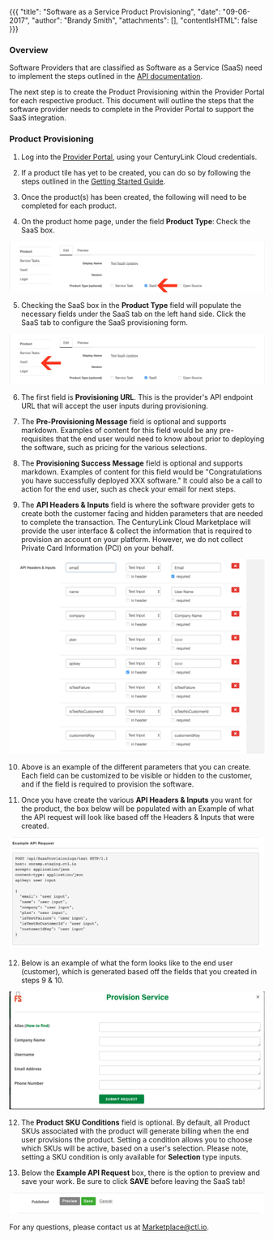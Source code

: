 {{{
"title": "Software as a Service Product Provisioning",
"date": "09-06-2017",
"author": "Brandy Smith",
"attachments": [],
"contentIsHTML": false
}}}

### Overview

Software Providers that are classified as Software as a Service (SaaS) need to implement the steps outlined in the [API documentation](./software-as-a-service-saas-api.md).  

The next step is to create the Product Provisioning within the Provider Portal for each respective product. This document will outline the steps that the software provider needs to complete in the Provider Portal to support the SaaS integration.

### Product Provisioning

1. Log into the [Provider Portal](https://provider-portal.ctl.io), using your CenturyLink Cloud credentials.

2. If a product tile has yet to be created, you can do so by following the steps outlined in the [Getting Started Guide](./getting-started-guide-marketplace-ecosystem-provider-portal.md).

3. Once the product(s) has been created, the following will need to be completed for each product.

4. On the product home page, under the field **Product Type**: Check the SaaS box.

  ![SaaS1](../../images/SaaS1.jpg)

5. Checking the SaaS box in the **Product Type** field will populate the necessary fields under the SaaS tab on the left hand side. Click the SaaS tab to configure the SaaS provisioning form.  

  ![SaaS2](../../images/SaaS2.jpg)

6. The first field is **Provisioning URL**. This is the provider's API endpoint URL that will accept the user inputs during provisioning.

7. The **Pre-Provisioning Message** field is optional and supports markdown. Examples of content for this field would be any pre-requisites that the end user would need to know about prior to deploying the software, such as pricing for the various selections.

8. The **Provisioning Success Message** field is optional and supports markdown. Examples of content for this field would be "Congratulations you have successfully deployed XXX software." It could also be a call to action for the end user, such as check your email for next steps.  

9. The **API Headers & Inputs** field is where the software provider gets to create both the customer facing and hidden parameters that are needed to complete the transaction. The CenturyLink Cloud Marketplace will provide the user interface & collect the information that is required to provision an account on your platform. However, we do not collect Private Card Information (PCI) on your behalf.

  ![SaaS3](../../images/SaaS3.png)

10. Above is an example of the different parameters that you can create. Each field can be customized to be visible or hidden to the customer, and if the field is required to provision the software.

11. Once you have create the various **API Headers & Inputs**   you want for the product, the box below will be populated with an Example of what the API request will look like based off the Headers & Inputs that were created.

  ![SaaS4](../../images/SaaS4.png)

12. Below is an example of what the form looks like to the end user (customer), which is generated based off the fields that you created in steps 9 & 10.

  ![SaaS5.png](../../images/SaaS6.png)

12. The **Product SKU Conditions** field is optional.  By default, all Product SKUs associated with the product will generate billing when the end user provisions the product.  Setting a condition allows you to choose which SKUs will be active, based on a user's selection.  Please note, setting a SKU condition is only available for **Selection** type inputs.

13. Below the **Example API Request** box, there is the option to preview and save your work. Be sure to click **SAVE** before leaving the SaaS tab!

  ![SaaS6.png](../../images/SaaS5.png)

For any questions, please contact us at [Marketplace@ctl.io](mailto:marketplace@ctl.io).
